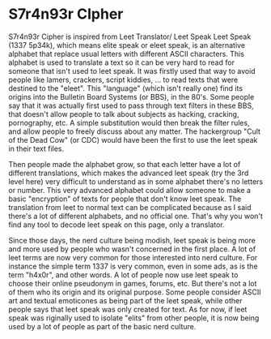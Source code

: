 # S7r4n93r CIpher
S7r4n93r Cipher is inspired from Leet Translator/ Leet Speak
        Leet Speak (1337 5p34k), which means elite speak or eleet speak, is an alternative alphabet that replace usual letters with different ASCII characters. This alphabet is used to translate a text so it can be very hard to read for someone that isn't used to leet speak. It was firstly used that way to avoid people like lamers, crackers, script kiddies, ... to read texts that were destined to the "eleet".
This "language" (which isn't really one) find its origins into the Bulletin Board Systems (or BBS), in the 80's. Some people say that it was actually first used to pass through text filters in these BBS, that doesn't allow people to talk about subjects as hacking, cracking, pornography, etc. A simple substitution would then break the filter rules, and allow people to freely discuss about any matter. The hackergroup "Cult of the Dead Cow" (or CDC) would have been the first to use the leet speak in their text files.

Then people made the alphabet grow, so that each letter have a lot of different translations, which makes the advanced leet speak (try the 3rd level here) very difficult to understand as in some alphabet there's no letters or number. This very advanced alphabet could allow someone to make a basic "encryption" of texts for people that don't know leet speak. The translation from leet to normal text can be complicated because as I said there's a lot of different alphabets, and no official one. That's why you won't find any tool to decode leet speak on this page, only a translator.

Since those days, the nerd culture being modish, leet speak is being more and more used by people who wasn't concerned in the first place. A lot of leet terms are now very common for those interested into nerd culture. For instance the simple term 1337 is very common, even in some ads, as is the term "h4x0r", and other words. A lot of people now use leet speak to choose their online pseudonym in games, forums, etc. But there's not a lot of them who its origin and its original purpose.
Some people consider ASCII art and textual emoticones as being part of the leet speak, while other people says that leet speak was only created for text. As for now, if leet speak was riginally used to isolate "elits" from other people, it is now being used by a lot of people as part of the basic nerd culture.
